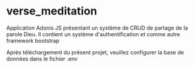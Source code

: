 # verse_meditation

Application Adonis JS présentant un système de CRUD de partage de la parole Dieu.
Il contient un système d'authentification et comme autre framework bootstrap

Après téléchargement du présent projet, veuillez configurer la base de données dans le fichier .env

